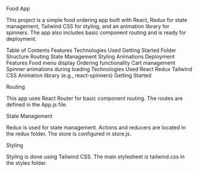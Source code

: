 
Food App

This project is a simple food ordering app built with React, Redux for state management, Tailwind CSS for styling, and an animation library for spinners. The app also includes basic component routing and is ready for deployment.

Table of Contents
Features
Technologies Used
Getting Started
Folder Structure
Routing
State Management
Styling
Animations
Deployment
Features
Food menu display
Ordering functionality
Cart management
Spinner animations during loading
Technologies Used
React
Redux
Tailwind CSS
Animation library (e.g., react-spinners)
Getting Started


Routing

This app uses React Router for basic component routing. The routes are defined in the App.js file.

State Management

Redux is used for state management. Actions and reducers are located in the redux folder. The store is configured in store.js.

Styling

Styling is done using Tailwind CSS. The main stylesheet is tailwind.css in the styles folder.
